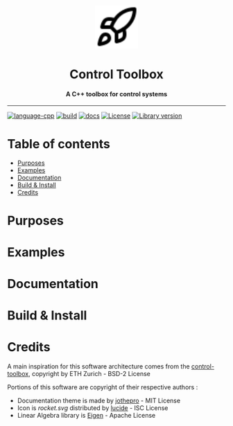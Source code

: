 <div id="control-toolbox-logo" align="center">
    <br />
    <img src="docs/assets/img/icons/rocket.svg" alt="Control ToolBox Logo" width="100" id="control-toolbox-logo-img"/>
    <h1>Control Toolbox</h1>
    <h4>A C++ toolbox for control systems</h4>
    <hr/>
</div>

[![language-cpp](https://img.shields.io/badge/Language-C%2B%2B-blue)](https://github.com/tschmoderer/control-toolbox/search?l=c%2B%2B&type=code) [![build](https://github.com/tschmoderer/control-toolbox/actions/workflows/cmake.yml/badge.svg?branch=main)](https://github.com/tschmoderer/control-toolbox/actions/workflows/cmake.yml) [![docs](https://github.com/tschmoderer/control-toolbox/actions/workflows/doxygen.yml/badge.svg?branch=main)](https://tschmoderer.github.io/control-toolbox/html/index.html) [![License](https://img.shields.io/badge/License-GPL%20v3-blue.svg)](https://github.com/tschmoderer/control-toolbox/blob/master/LICENSE) [![Library version](https://img.shields.io/github/v/tag/tschmoderer/control-toolbox?color=blue&label=Library)](https://github.com/tschmoderer/control-toolbox/releases)

Table of contents
=================

- [Purposes](#purposes)
- [Examples](#examples)
- [Documentation](#documentation)
- [Build \& Install](#build--install)
- [Credits](#credits)

# Purposes

# Examples

# Documentation

# Build \& Install

# Credits

A main inspiration for this software architecture comes from the [control-toolbox](https://github.com/ethz-adrl/control-toolbox), copyright by ETH Zurich - BSD-2 License

Portions of this software are copyright of their respective authors :

- Documentation theme is made by [jothepro](https://github.com/jothepro/doxygen-awesome-css) - MIT License
- Icon is *rocket.svg* distributed by [lucide](https://github.com/lucide-icons/lucide) - ISC License
- Linear Algebra library is [Eigen](https://eigen.tuxfamily.org/) - Apache License
